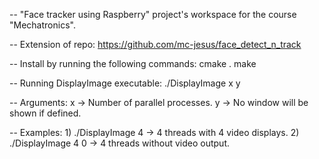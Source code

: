 --	"Face tracker using Raspberry" project's workspace for the course "Mechatronics".

--	Extension of repo: https://github.com/mc-jesus/face_detect_n_track

--	Install by running the following commands:
	cmake .
	make

--	Running DisplayImage executable:
	./DisplayImage x y

--	Arguments:	x -> Number of parallel processes.
				y -> No window will be shown if defined.

--	Examples:	1) ./DisplayImage 4		-> 4 threads with 4 video displays.
				2) ./DisplayImage 4 0	-> 4 threads without video output.